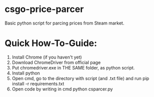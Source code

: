 # csgo-price-parcer
Basic python script for parcing prices from Steam market.
# Quick How-To-Guide:
1. Install Chrome (if you haven't yet)
2. Download ChromeDriver from official page
3. Put chromedriver.exe in THE SAME folder, as python script.
4. Install python
5. Open cmd, go to the directory with script (and .txt file) and run pip install -r requirements.txt
6. Open code by writing in cmd python csparcer.py
